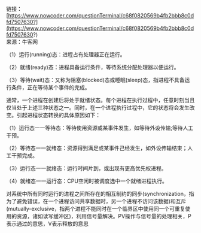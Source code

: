 链接：[https://www.nowcoder.com/questionTerminal/c68f0820569b4fb2bbb8c0dfd7507630?](https://www.nowcoder.com/questionTerminal/c68f0820569b4fb2bbb8c0dfd7507630?)  
来源：牛客网  
  

（1）运行(running)态：进程占有处理器正在运行。

（2）就绪(ready)态：进程具备运行条件，等待系统分配处理器以便运行。

（3）等待(wait)态：又称为阻塞(blocked)态或睡眠(sleep)态，指进程不具备运行条件，正在等待某个事件的完成。

通常，一个进程在创建后将处于就绪状态。每个进程在执行过程中，任意时刻当且仅当处于上述三种状态之一。同时，在一个进程执行过程中，它的状态将会发生改变。引起进程状态转换的具体原因如下：

（1）运行态一一等待态：等待使用资源或某事件发生，如等待外设传输;等待人工干预。

（2）等待态一一就绪态：资源得到满足或某事件己经发生，如外设传输结束；人工干预完成。

（3）运行态一一就绪态：运行时间片到，或出现有更高优先权进程。

（4）就绪态一一运行态：CPU空闲时被调度选中一个就绪进程执行。

对系统中所有同时运行的进程之间所存在的相互制约的同步(synchronization，指为了避免错误，在一个进程访问共享数据时，另一个进程不访问该数据)和互斥(mutually-exclusive，指两个进程不能同时在一个临界区中使用同一个可重复使用的资源，诸如读写缓冲区)，利用信号量解决。PV操作与信号量的处理相关，P表示通过的意思，V表示释放的意思